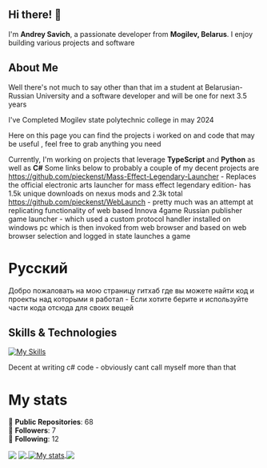 ## Hi there! 👋

I'm **Andrey Savich**, a passionate developer from **Mogilev, Belarus**. I enjoy building various projects and software

## About Me

Well there's not much to say other than that im a student at Belarusian-Russian University and a software developer and will be one for next 3.5 years

I've Completed Mogilev state polytechnic college in may 2024


Here on this page you can find the projects i worked on and code that may be useful , feel free to grab anything you need

 Currently, I'm working on projects that leverage **TypeScript** and **Python** as well as **C#**
Some links below to probably a couple of my decent projects are https://github.com/pieckenst/Mass-Effect-Legendary-Launcher - Replaces the official electronic arts launcher for mass effect legendary edition- has 1.5k unique downloads on nexus mods and 2.3k total
 https://github.com/pieckenst/WebLaunch - pretty much was an attempt at replicating functionality of web based Innova 4game Russian publisher game launcher - which used a custom protocol handler installed on windows pc which is then invoked from web browser and based on web browser selection and logged in state launches a game

# Русский
Добро пожаловать на мою страницу гитхаб где вы можете найти код и проекты над которыми я работал  -
Если хотите берите и используйте части кода отсюда для своих вещей


## Skills & Technologies

[![My Skills](https://skillicons.dev/icons?i=bots,dotnet,linux,css,html,discord,nodejs,rider,androidstudio&perline=8)](https://skillicons.dev)

Decent at writing c# code - obviously cant call myself more than that

# My stats

🌟 **Public Repositories**: 68  
👥 **Followers**: 7  
🔗 **Following**: 12


<img align="center" src="https://discord.c99.nl/widget/theme-1/540142383270985738.png"/>
<a href="https://github.com/pieckenst">
  <img align="center" src="https://github-readme-stats.vercel.app/api/top-langs/?username=pieckenst&title_color=ffffff&count_private=true&text_color=c9cacc&icon_color=E35809&bg_color=1d1f21&langs_count=25" />
</a>
<a href="https://github.com/pieckenst/pieckenst">
  <img align="center" src="https://github-readme-stats.vercel.app/api?username=pieckenst&show_icons=true&line_height=27&count_private=true&title_color=ffffff&text_color=c9cacc&icon_color=E35809&bg_color=1d1f21" alt="My stats" />
</a>

<a href="https://github.com/helia-developers/helia">
  <img align="center" src="https://github-readme-stats.vercel.app/api/pin/?username=obsidian-development&repo=helia&title_color=ffffff&text_color=c9cacc&icon_color=E35809&bg_color=1d1f21" />
</a>

